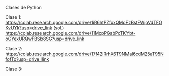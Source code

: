 Clases de Python

Clase 1:
https://colab.research.google.com/drive/1iR6htPZfxxQMoFzBstFWjoVdTFOKvUYk?usp=drive_link
(sol.)
https://colab.research.google.com/drive/11McpPGabPcTKYbt-oGYexURQwFBSb8SG?usp=drive_link

Clase 2:
https://colab.research.google.com/drive/17f42iRrhX6T9NMal6cdM25aT95NfofTx?usp=drive_link

Clase 3:
